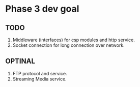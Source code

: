 # Phase 3 dev goal

## TODO

1. Middleware (interfaces) for csp modules and http service.
2. Socket connection for long connection over network.

## OPTINAL

1. FTP protocol and service.
2. Streaming Media service.
